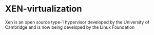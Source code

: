 # XEN-virtualization
Xen is an open source type-1 hypervisor developed by the University of Cambridge and is now being developed by the Linux Foundation
